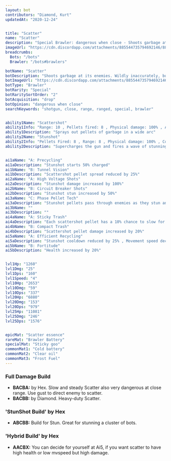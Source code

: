 ```yaml
---
layout: bot
contributors: "Diamond, Kurt"
updatedAt: "2020-12-24"


title: "Scatter"
name: "Scatter"
description: "Special Brawler: dangerous when close - Shoots garbage at its enemies. Wildly inaccurately, but hurts when it's up close."
imageUrl: "https://cdn.discordapp.com/attachments/885544735794692146/885548818374991872/scatter.png"
breadcrumbs:
  Bots: "/bots"
  Brawler: "/bots#brawlers"

botName: "Scatter"
botDescription: "Shoots garbage at its enemies. Wildly inaccurately, but hurts when it's up close."
botImageUrl: "https://cdn.discordapp.com/attachments/885544735794692146/885548818374991872/scatter.png"
botType: "Brawler"
botRarity: "Special"
botRaritySortOrder: "2"
botAcquisition: "drop"
botOpinion: "dangerous when close"
searchKeywords: "shotgun, close, range, ranged, special, brawler"


ability1Name: "Scattershot"
ability1Info: "Range: 10 , Pellets fired: 8 , Physical damage: 100% , Attack speed: 1.25s"
ability1Description: "Sprays out pellets of garbage in a wide arc"
ability2Name: "Stunshot"
ability2Info: "Pellets Fired: 8 , Range: 8 , Physical damage: 100% , Cooldown: 8s , Stun duration: 1.6s"
ability2Description: "Supercharges the gun and fires a wave of stunning pellets"


ai1aName: "A: Precycling"
ai1aDescription: "Stunshot starts 50% charged"
ai1bName: "B: Tunnel Vision"
ai1bDescription: "Scattershot pellet spread reduced by 25%"
ai2aName: "A: High Voltage Shots"
ai2aDescription: "Stunshot damage increased by 100%"
ai2bName: "B: Circuit Breaker Shots"
ai2bDescription: "Stunshot stun increased by 50%"
ai3aName: "C: Phase Pellet Tech"
ai3aDescription: "Stunshot pellets pass through enemies as they stun and do damage"
ai3bName: ""
ai3bDescription: ""
ai4aName: "A: Sticky Trash"
ai4aDescription: "Each scattershot pellet has a 10% chance to slow for 2s"
ai4bName: "B: Compact Trash"
ai4bDescription: "Scattershot pellet damage increased by 20%"
ai5aName: "A: Efficient Recycling"
ai5aDescription: "Stunshot cooldown reduced by 25% , Movement speed decreased by 50%"
ai5bName: "B: Fortitude"
ai5bDescription: "Health increased by 20%"


lvl1Hp: "1260"
lvl1Dmg: "25"
lvl1Dps: "160"
lvl1Speed: "4"
lvl10Hp: "2653"
lvl10Dmg: "59"
lvl10Dps: "337"
lvl20Hp: "6880"
lvl20Dmg: "153"
lvl20Dps: "979"
lvl25Hp: "11081"
lvl25Dmg: "246"
lvl25Dps: "1576"


epicMat: "Scatter essence"
rareMat: "Brawler Battery"
specialMat: "Sticky goo"
commonMat1: "Cold battery"
commonMat2: "Clear oil"
commonMat3: "Frost Fuel"
---
```


### Full Damage Build
- **BACBA:** by Hex. Slow and steady Scatter also very dangerous at close range. Use gust to direct enemy to scatter.
- **BACBB:** by Diamond. Heavy-duty Scatter.

### 'StunShot Build' by Hex
- **ABCBB:** Build for Stun. Great for stunning a cluster of bots.

### 'Hybrid Build' by Hex
- **AACBX:**  You can decide for yourself at Ai5, if you want scatter to have high health or low mvspeed but high damage.

